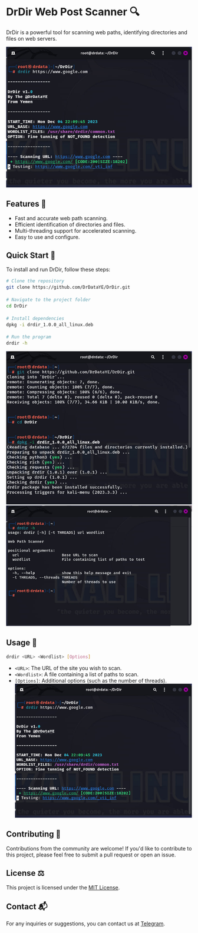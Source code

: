 # DrDir Web Post Scanner 🔍

DrDir is a powerful tool for scanning web paths, identifying directories and files on web servers.

![DrDir Logo](images/3.jpg)  <!-- Replace 'path/to/logo.png' with the path to your image -->

## Features 🌟

- Fast and accurate web path scanning.
- Efficient identification of directories and files.
- Multi-threading support for accelerated scanning.
- Easy to use and configure.

## Quick Start 🚀

To install and run DrDir, follow these steps:

```bash
# Clone the repository
git clone https://github.com/DrDataYE/DrDir.git

# Navigate to the project folder
cd DrDir

# Install dependencies
dpkg -i drdir_1.0.0_all_linux.deb  

# Run the program
drdir -h
```
![DrDir Logo](images/1.jpg) 
![DrDir Logo](images/2.jpg) 
## Usage 🔧

```bash
drdir <URL> <Wordlist> [Options]
```

- `<URL>`: The URL of the site you wish to scan.
- `<Wordlist>`: A file containing a list of paths to scan.
- `[Options]`: Additional options (such as the number of threads).
![DrDir Logo](images/3.jpg) 

## Contributing 🤝

Contributions from the community are welcome! If you'd like to contribute to this project, please feel free to submit a pull request or open an issue.

## License ⚖️

This project is licensed under the [MIT License](LICENSE).

## Contact 📬

For any inquiries or suggestions, you can contact us at [Telegram](https://t.me/DrDataYE).

